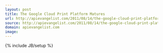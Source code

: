 ```yaml
---
layout: post
title: The Google Cloud Print Platform Matures
url: http://apievangelist.com/2011/08/14/the-google-cloud-print-platform-matures/
source: http://apievangelist.com/2011/08/14/the-google-cloud-print-platform-matures/
domain: apievangelist.com
image: 
---
```

{% include JB/setup %}